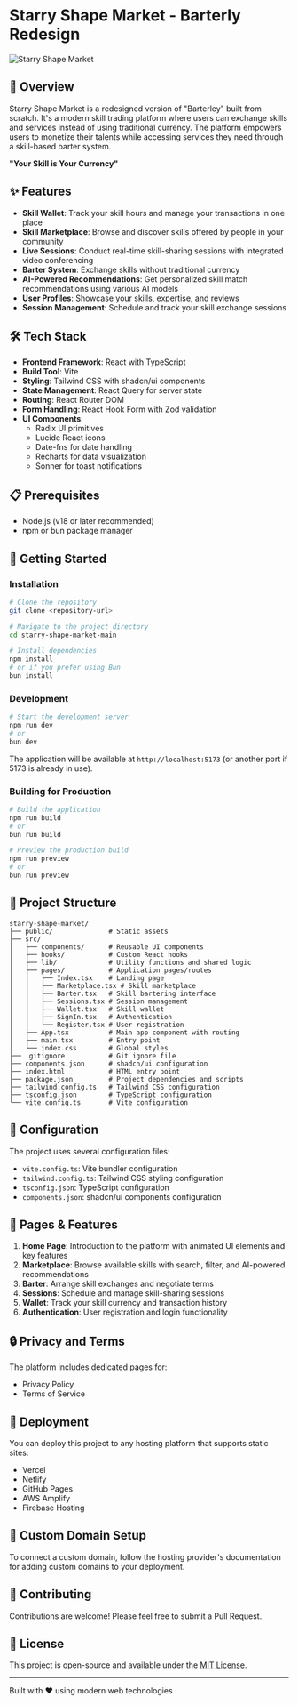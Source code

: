 # Starry Shape Market - Barterly Redesign

![Starry Shape Market](https://via.placeholder.com/1200x600/4B0082/FFFFFF?text=Starry+Shape+Market)

## 🚀 Overview

Starry Shape Market is a redesigned version of "Barterley" built from scratch. It's a modern skill trading platform where users can exchange skills and services instead of using traditional currency. The platform empowers users to monetize their talents while accessing services they need through a skill-based barter system.

**"Your Skill is Your Currency"**

## ✨ Features

- **Skill Wallet**: Track your skill hours and manage your transactions in one place
- **Skill Marketplace**: Browse and discover skills offered by people in your community
- **Live Sessions**: Conduct real-time skill-sharing sessions with integrated video conferencing
- **Barter System**: Exchange skills without traditional currency
- **AI-Powered Recommendations**: Get personalized skill match recommendations using various AI models
- **User Profiles**: Showcase your skills, expertise, and reviews
- **Session Management**: Schedule and track your skill exchange sessions

## 🛠️ Tech Stack

- **Frontend Framework**: React with TypeScript
- **Build Tool**: Vite
- **Styling**: Tailwind CSS with shadcn/ui components
- **State Management**: React Query for server state
- **Routing**: React Router DOM
- **Form Handling**: React Hook Form with Zod validation
- **UI Components**: 
  - Radix UI primitives
  - Lucide React icons
  - Date-fns for date handling
  - Recharts for data visualization
  - Sonner for toast notifications

## 📋 Prerequisites

- Node.js (v18 or later recommended)
- npm or bun package manager

## 🚀 Getting Started

### Installation

```sh
# Clone the repository
git clone <repository-url>

# Navigate to the project directory
cd starry-shape-market-main

# Install dependencies
npm install
# or if you prefer using Bun
bun install
```

### Development

```sh
# Start the development server
npm run dev
# or
bun dev
```

The application will be available at `http://localhost:5173` (or another port if 5173 is already in use).

### Building for Production

```sh
# Build the application
npm run build
# or
bun run build

# Preview the production build
npm run preview
# or
bun run preview
```

## 🌟 Project Structure

```
starry-shape-market/
├── public/              # Static assets
├── src/
│   ├── components/      # Reusable UI components
│   ├── hooks/           # Custom React hooks
│   ├── lib/             # Utility functions and shared logic
│   ├── pages/           # Application pages/routes
│   │   ├── Index.tsx    # Landing page
│   │   ├── Marketplace.tsx # Skill marketplace
│   │   ├── Barter.tsx   # Skill bartering interface
│   │   ├── Sessions.tsx # Session management
│   │   ├── Wallet.tsx   # Skill wallet
│   │   ├── SignIn.tsx   # Authentication
│   │   └── Register.tsx # User registration
│   ├── App.tsx          # Main app component with routing
│   ├── main.tsx         # Entry point
│   └── index.css        # Global styles
├── .gitignore           # Git ignore file
├── components.json      # shadcn/ui configuration
├── index.html           # HTML entry point
├── package.json         # Project dependencies and scripts
├── tailwind.config.ts   # Tailwind CSS configuration
├── tsconfig.json        # TypeScript configuration
└── vite.config.ts       # Vite configuration
```

## 🔧 Configuration

The project uses several configuration files:

- `vite.config.ts`: Vite bundler configuration
- `tailwind.config.ts`: Tailwind CSS styling configuration
- `tsconfig.json`: TypeScript configuration
- `components.json`: shadcn/ui components configuration

## 📱 Pages & Features

1. **Home Page**: Introduction to the platform with animated UI elements and key features
2. **Marketplace**: Browse available skills with search, filter, and AI-powered recommendations
3. **Barter**: Arrange skill exchanges and negotiate terms
4. **Sessions**: Schedule and manage skill-sharing sessions
5. **Wallet**: Track your skill currency and transaction history
6. **Authentication**: User registration and login functionality

## 🔒 Privacy and Terms

The platform includes dedicated pages for:
- Privacy Policy
- Terms of Service

## 🚀 Deployment

You can deploy this project to any hosting platform that supports static sites:

- Vercel
- Netlify
- GitHub Pages
- AWS Amplify
- Firebase Hosting

## 🧩 Custom Domain Setup

To connect a custom domain, follow the hosting provider's documentation for adding custom domains to your deployment.

## 🤝 Contributing

Contributions are welcome! Please feel free to submit a Pull Request.

## 📄 License

This project is open-source and available under the [MIT License](LICENSE).

---

Built with ❤️ using modern web technologies
